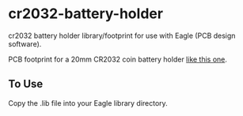 # cr2032-battery-holder
cr2032 battery holder library/footprint for use with Eagle (PCB design software).

PCB footprint for a 20mm CR2032 coin battery holder [like this one](http://www.jaycar.com.au/Power-Products-Electrical/Storage-Batteries/Holders,-Clips-%26-Snaps/20mm-Button-Cell-Battery-Holder/p/PH9238).

## To Use
Copy the .lib file into your Eagle library directory.
